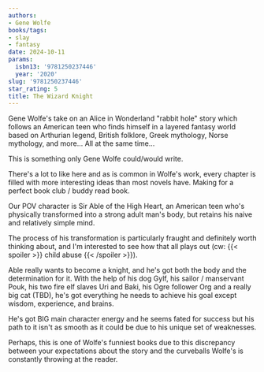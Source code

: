 ```yaml
---
authors:
- Gene Wolfe
books/tags:
- slay
- fantasy
date: 2024-10-11
params:
  isbn13: '9781250237446'
  year: '2020'
slug: '9781250237446'
star_rating: 5
title: The Wizard Knight
---
```


Gene Wolfe's take on an Alice in Wonderland "rabbit hole" story which follows an American teen who finds himself in a layered fantasy world based on Arthurian legend, British folklore, Greek mythology, Norse mythology, and more... All at the same time...

This is something only Gene Wolfe could/would write.

<!--more-->

There's a lot to like here and as is common in Wolfe's work, every chapter is filled with more interesting ideas than most novels have. Making for a perfect book club / buddy read book.

Our POV character is Sir Able of the High Heart, an American teen who's physically transformed into a strong adult man's body, but retains his naive and relatively simple mind.

The process of his transformation is particularly fraught and definitely worth thinking about, and I'm interested to see how that all plays out (cw: {{< spoiler >}} child abuse {{< /spoiler >}}).

Able really wants to become a knight, and he's got both the body and the determination for it. With the help of his dog Gylf, his sailor / manservant Pouk, his two fire elf slaves Uri and Baki, his Ogre follower Org and a really big cat (TBD), he's got everything he needs to achieve his goal except wisdom, experience, and brains.

He's got BIG main character energy and he seems fated for success but his path to it isn't as smooth as it could be due to his unique set of weaknesses. 

Perhaps, this is one of Wolfe's funniest books due to this discrepancy between your expectations about the story and the curveballs Wolfe's is constantly throwing at the reader.